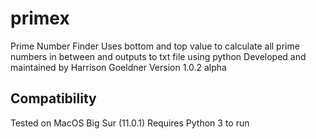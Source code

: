# primex
Prime Number Finder
Uses bottom and top value to calculate all prime numbers in between and outputs to txt file using python
Developed and maintained by Harrison Goeldner
Version 1.0.2 alpha

## Compatibility
Tested on MacOS Big Sur (11.0.1)
Requires Python 3 to run
